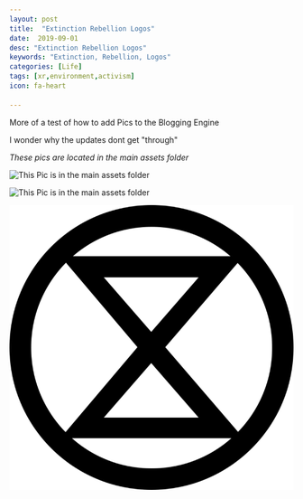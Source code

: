 ```yaml
---
layout: post
title:  "Extinction Rebellion Logos"
date:  2019-09-01
desc: "Extinction Rebellion Logos"
keywords: "Extinction, Rebellion, Logos"
categories: [Life]
tags: [xr,environment,activism]
icon: fa-heart

---
```


More of a test of how to add Pics to the Blogging Engine

I wonder why the updates dont get "through"

*These pics are located in the main assets folder*

![This Pic is in the main assets folder](/default.jpg)


![This Pic is in the main assets folder](default.jpg)

![This Pic is in the main assets folder](/static/assets/img/blog/logo.png)
